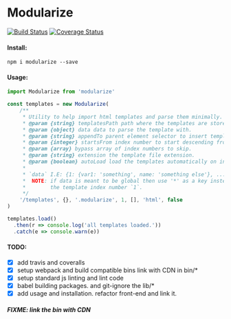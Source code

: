 # Modularize

<a href='https://travis-ci.org/mrf345/modularize'> <img src='https://travis-ci.org/mrf345/modularize.svg?branch=master' alt='Build Status' /></a>
<a href='https://coveralls.io/github/mrf345/modularize?branch=testing'><img src='https://coveralls.io/repos/github/mrf345/modularize/badge.svg?branch=testing' alt='Coverage Status' /></a>


#### Install:
`npm i modularize --save`

#### Usage:
```javascript
import Modularize from 'modularize'

const templates = new Modularize(
    /**
     * Utility to help import html templates and parse them minimally.
     * @param {string} templatesPath path where the templates are stored.
     * @param {object} data data to parse the template with.
     * @param {string} appendTo parent element selector to insert templates under.
     * @param {integer} startsFrom index number to start descending from.
     * @param {array} bypass array of index numbers to skip.
     * @param {string} extension the template file extension.
     * @param {boolean} autoLoad load the templates automatically on initiation.
     * 
     * `data` I.E: {1: {var1: 'something', name: 'something else'}, ...}
     *  NOTE: if data is meant to be global then use '*' as a key instead of
     *        the template index number `1`.
     */
    '/templates', {}, '.modularize', 1, [], 'html', false
)

templates.load()
  .then(r => console.log('all templates loaded.'))
  .catch(e => console.warn(e))
```


#### TODO:
- [x] add travis and coveralls
- [x] setup webpack and build compatible bins link with CDN in bin/*
- [x] setup standard js linting and lint code
- [x] babel building packages. and git-ignore the lib/*
- [x] add usage and installation. refactor front-end and link it.

##### FIXME: link the bin with CDN
